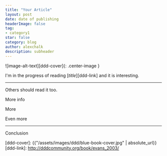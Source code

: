 ```yaml
---
title: "Your Article"
layout: post
date: date of publishing
headerImage: false
tag:
- category1
star: false
category: blog
author: alexchalk
description: subheader
---
```


![image-alt-text][ddd-cover]{: .center-image }

I'm in the progress of reading [*title*][ddd-link] and it is interesting.

---

Others should read it too.

More info

More

Even more

---

Conclusion

[ddd-cover]: {{"/assets/images/ddd/blue-book-cover.jpg" | absolute_url}}
[ddd-link]: http://dddcommunity.org/book/evans_2003/
